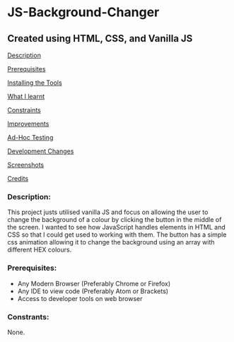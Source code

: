 # JS-Background-Changer
## Created using HTML, CSS, and Vanilla JS


[Description](#Description)  
<a name="Description"/>

[Prerequisites](#Prerequisites)  
<a name="Prerequisites"/>

[Installing the Tools](#Installing_the_Tools)  
<a name="Installing_the_Tools"/>

[What I learnt](#What_I_Learnt)  
<a name="What_I_Learnt"/>

[Constraints](#Constraints)  
<a name="Constraints"/>

[Improvements](#Improvements)  
<a name="Improvements"/>

[Ad-Hoc Testing](#Ad-Hoc_Testing)  
<a name="Ad-Hoc_Testing"/>

[Development Changes](#Development_Changes)  
<a name="Development_Changes"/>

[Screenshots](#Screenshots)
<a name="Screenshots"/>

[Credits](#Credits)  
<a name="Credits"/>

### Description:
This project justs utilised vanilla JS and focus on allowing the user to change the background of a colour by clicking the button in the middle of the screen. I wanted to see how JavaScript handles elements in HTML and CSS so that I could get used to working with them. The button has a simple css animation allowing it to change the background using an array with different HEX colours.

### Prerequisites:
- Any Modern Browser (Preferably Chrome or Firefox)
- Any IDE to view code (Preferably Atom or Brackets)
- Access to developer tools on web browser

### Constrants:
None.

